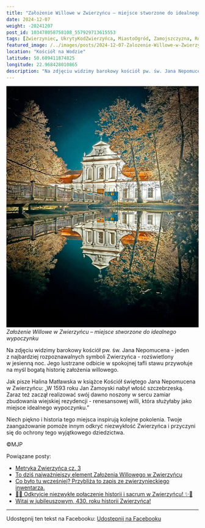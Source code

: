 ```yaml
---
title: "Założenie Willowe w Zwierzyńcu – miejsce stworzone do idealnego wypoczynku"
date: 2024-12-07
weight: -20241207
post_id: 103478058758108_557929713615553
tags: [Zwierzyniec, UkrytyKodZwierzyńca, MiastoOgród, Zamojszczyzna, Roztocze, Lubelskie, villarestituta, turystyka, dziedzictwo, zabytki, krajobrazy, TajemnicePrzeszłości, PodróżeWczasie, MagiczneMiejsce, KościółNaWodzie, RomantycznyZwierzyniec]
featured_image: /../images/posts/2024-12-07-Zalozenie-Willowe-w-Zwierzyncu--miejsce-stworzone.jpg
location: "Kościół na Wodzie"
latitude: 50.609411874825
longitude: 22.968428010865
description: "Na zdjęciu widzimy barokowy kościół pw. św. Jana Nepomucena - jeden z najbardziej rozpoznawalnych symboli Zwierzyńca - rozświetlony w jesienną noc. Je..."
---
```


![Założenie Willowe w Zwierzyńcu – miejsce stworzone do idealnego wypoczynku](/images/posts/2024-12-07-Zalozenie-Willowe-w-Zwierzyncu--miejsce-stworzone.jpg)
*Założenie Willowe w Zwierzyńcu – miejsce stworzone do idealnego wypoczynku*

Na zdjęciu widzimy barokowy kościół pw. św. Jana Nepomucena - jeden z najbardziej rozpoznawalnych symboli Zwierzyńca - rozświetlony w jesienną noc. Jego lustrzane odbicie w spokojnej tafli stawu przywołuje na myśl bogatą historię założenia willowego.

Jak pisze Halina Matławska w książce Kościół świętego Jana Nepomucena w Zwierzyńcu:
„W 1593 roku Jan Zamoyski nabył włość szczebrzeską. Zaraz też zaczął realizować swój dawno noszony w sercu zamiar zbudowania wiejskiej rezydencji - renesansowej willi, która służyłaby jako miejsce idealnego wypoczynku.”

Niech piękno i historia tego miejsca inspirują kolejne pokolenia. Twoje zaangażowanie pomoże innym odkryć niezwykłość Zwierzyńca i przyczyni się do ochrony tego wyjątkowego dziedzictwa.



©MJP

Powiązane posty:
- [Metryka Zwierzyńca cz. 3](/posts/Metryka-Zwierzynca-cz-3)
- [To dziś najważniejszy element Założenia Willowego w Zwierzyńcu](/posts/To-dzis-najwazniejszy-element-Zalozenia-Willowego)
- [Co było tu wcześniej? Przybliża to zapis ze zwierzynieckiego inwentarza.](/posts/Co-bylo-tu-wczesniej-Przybliza-to-zapis-ze-zwierzynieckiego)
- [🌟✨ Odkryjcie niezwykłe połączenie historii i sacrum w Zwierzyńcu! ✨🌟](/posts/-Odkryjcie-niezwykle-polaczenie-historii-i-sacrum)
- [Witaj w jubileuszowym, 430. roku historii Zwierzyńca!](/posts/Witaj-w-jubileuszowym-430-roku-historii-Zwierzynca)


---

Udostępnij ten tekst na Facebooku:
[Udostępnij na Facebooku](https://www.facebook.com/sharer/sharer.php?u=https://stowarzyszeniewachniewskiej.pl/posts/Zalozenie-Willowe-w-Zwierzyncu--miejsce-stworzone)

<script type="application/ld+json">
{
  "@context": "https://schema.org",
  "@type": "BlogPosting",
  "headline": "Założenie Willowe w Zwierzyńcu – miejsce stworzone do idealnego wypoczynku",
  "datePublished": "2024-12-07",
  "dateModified": "2024-12-07",
  "author": {
    "@type": "Person",
    "name": "Michał Jan Patyk"
  },
  "publisher": {
    "@type": "Organization",
    "name": "Stowarzyszenie im. Aleksandry Wachniewskiej",
    "logo": {
      "@type": "ImageObject",
      "url": "https://stowarzyszeniewachniewskiej.pl/images/logo/logo.svg"
    }
  },
  "mainEntityOfPage": {
    "@type": "WebPage",
    "@id": "https://stowarzyszeniewachniewskiej.pl/posts/Zalozenie-Willowe-w-Zwierzyncu--miejsce-stworzone"
  },
  "image": {
    "@type": "ImageObject",
    "url": "https://stowarzyszeniewachniewskiej.pl/images/posts/2024-12-07-Zalozenie-Willowe-w-Zwierzyncu--miejsce-stworzone.jpg"
  },
  "articleSection": "Dziedzictwo Kulturowe i Zabytki",
  "keywords": "Zwierzyniec, UkrytyKodZwierzyńca, MiastoOgród, Zamojszczyzna, Roztocze, Lubelskie, villarestituta, turystyka, dziedzictwo, zabytki, krajobrazy, TajemnicePrzeszłości, PodróżeWczasie, MagiczneMiejsce, KościółNaWodzie, RomantycznyZwierzyniec",
  "wordCount": 102,
  "articleBody": "Na zdjęciu widzimy barokowy kościół pw. św. Jana Nepomucena - jeden z najbardziej rozpoznawalnych symboli Zwierzyńca - rozświetlony w jesienną noc. Jego lustrzane odbicie w spokojnej tafli stawu przywołuje na myśl bogatą historię założenia willowego.\n\nJak pisze Halina Matławska w książce Kościół świętego Jana Nepomucena w Zwierzyńcu:\n„W 1593 roku Jan Zamoyski nabył włość szczebrzeską. Zaraz też zaczął realizować swój dawno noszony w sercu zamiar zbudowania wiejskiej rezydencji - renesansowej willi, która służyłaby jako miejsce idealnego wypoczynku.”\n\nNiech piękno i historia tego miejsca inspirują kolejne pokolenia. Twoje zaangażowanie pomoże innym odkryć niezwykłość Zwierzyńca i przyczyni się do ochrony tego wyjątkowego dziedzictwa.\n\n               \n\n©MJP",
  "description": "Odkryj piękno Zwierzyńca i jego zabytki.",
  "copyrightHolder": {
    "@type": "Person",
    "name": "Michał Jan Patyk"
  }
}
</script>
<script type="application/ld+json">
{
  "@context": "https://schema.org",
  "@type": "BreadcrumbList",
  "itemListElement": [
    {
      "@type": "ListItem",
      "position": 1,
      "name": "Home",
      "item": "https://stowarzyszeniewachniewskiej.pl"
    },
    {
      "@type": "ListItem",
      "position": 2,
      "name": "posts",
      "item": "https://stowarzyszeniewachniewskiej.pl/posts"
    },
    {
      "@type": "ListItem",
      "position": 3,
      "name": "Założenie Willowe w Zwierzyńcu – miejsce stworzone do idealnego wypoczynku",
      "item": "https://stowarzyszeniewachniewskiej.pl/posts/Zalozenie-Willowe-w-Zwierzyncu--miejsce-stworzone"
    }
  ]
}
</script>
